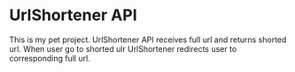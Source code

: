 # UrlShortener API
 This is my pet project. UrlShortener API receives full url and returns shorted url. When user go to shorted ulr UrlShortener redirects user to corresponding full url.
